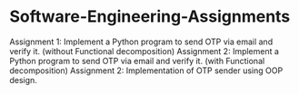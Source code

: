 # Software-Engineering-Assignments
Assignment 1: Implement a Python program to send OTP via email and verify it. (without Functional decomposition)
Assignment 2: Implement a Python program to send OTP via email and verify it. (with Functional decomposition)
Assignment 2: Implementation of OTP sender using OOP design.
